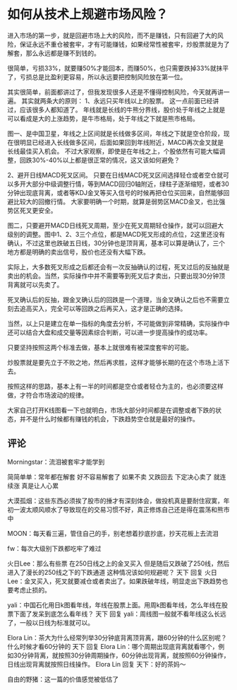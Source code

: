 # 如何从技术上规避市场风险？

进入市场的第一步，就是回避市场上大的风险，而不是赚钱，只有回避了大的风险，保证永远不重仓被套牢，才有可能赚钱，如果经常性被套牢，炒股票就是为了解套，那么永远都是赚不到钱的。

很简单，亏损33%，就要赚50%才能回本，而赚50%，也只需要跌掉33%就抹平了，亏损总是比盈利更容易，所以永远要把控制风险放在第一位。

其实很简单，前面都讲过了，但我发现很多人还是不懂得控制风险，今天就再讲一遍。
其实就两条大的原则：
1、永远只买年线以上的股票。
这一点前面已经讲过，应该很多人都知道了。
年线就是长线的牛熊分界线，股价处于年线之上就是可以看成是大的上涨趋势，是牛市格局，处于年线之下就是熊市格局。

图一、是中国卫星，年线之上区间就是长线做多区间，年线之下就是空仓阶段，现在很明显已经进入长线做多区间，后面如果回到年线附近，MACD再次金叉就是长线最佳买入机会。
不过大家观察，即使是在年线之上，个股依然有可能大幅调整，回跌30%-40%以上都是很正常的情况，这又该如何避免？

2、避开日线MACD死叉区间。
只要在日线MACD死叉区间选择轻仓或者空仓就可以多开大部分中级调整行情，等到MACD回归0轴附近，绿柱子逐渐缩短，或者30分钟出现底背离，或者等KDJ金叉等买入信号的时候再把仓位买回来，自然能够回避比较大的回撤行情。
大家要明确一个时期，就算是弱势区MACD金叉，也比强势区死叉更安全。

图二，只要避开MACD日线死叉周期，至少在死叉周期轻仓操作，就可以回避大级别的调整。图中1、2、3三个点位，都是MACD死叉形成的点位，2这里还没有确认，不过这里也跌破五日线，30分钟也是顶背离，基本可以算是确认了，三个地方都是明确的卖出信号，股价也还没有大幅下跌。

实际上，大多数死叉形成之后都还会有一次反抽确认的过程，死叉过后的反抽就是卖出的机会。当然，实际操作中并不需要等到死叉后才卖出，只要出现30分钟顶背离就可以先卖了。

死叉确认后的反抽，跟金叉确认后的回跌是一个道理，当金叉确认之后也不需要立刻去追高买入，完全可以等回跌之后再买入，这才是正确的选择。

当然，以上只是建立在单一指标的角度去分析，不可能做到非常精确，实际操作中还可以结合大盘和成交量等因素综合判断，可以进一步提高操作的成功率。

只要坚持按照这两个标准去做，基本上就很难有被深度套牢的可能。

炒股票就是要先立于不败之地，然后再求胜，这样才能够长期的在这个市场上活下去。

按照这样的思路，基本上有一半的时间都是空仓或者轻仓为主的，也必须要这样做，才符合市场波动的规律。

大家自己打开K线图看一下也就明白，市场大部分时间都是在调整或者下跌的状态，并不是什么时候都有赚钱的机会，下跌趋势空仓就是最好的操作。

## 评论
Morningstar：流泪被套牢才能学到

简简单单：常年都在解套  好不容易解套了 如果不卖 又跌回去   下定决心卖了 就连续涨   真是让人心累

大漠孤烟：这些东西必须挨了股市的捶才有深刻体会，做投机真是要耐住寂寞，年初一波太顺风顺水了导致现在的交易习惯不好，真正修炼自己还是得在震荡和熊市中

MOON：每天看三遍，管住自己的手，别老想着抄底抄底，抄天花板上去流泪

fw：每次大级别下跌都吃牢了难过

火日Lee：那么有些票  在250日线之上的金叉买入  但是随后又跌破了250线，然后进入了漫长的250线之下的下跌通道  这种情况该如何规避呢？
天下 回复 火日Lee：金叉买入，死叉就要减仓或者卖出了。如果跌破年线，明显走出下跌趋势也要考虑止损的。

yali：中国石化用日k图看年线，年线在股票上面。用周k图看年线，怎么年线在股票下面了发呆到底怎么看年线？
天下 回复 yali：周线图一般就不看年线这么长远了，一般以日线为标准就可以。

Elora Lin：茶大为什么经常列举30分钟底背离顶背离，跟60分钟的什么区别呢？什么时候才看60分钟的
天下 回复 Elora Lin：哪个周期出现底背离就看哪个，例如30分钟背离，就按照30分钟周期操作，60分钟出现背离，就按照60分钟操作，日线出现背离就按照日线操作。
Elora Lin 回复 天下：好的茶妈～

自由的野猪：这一篇的价值感觉被低估了